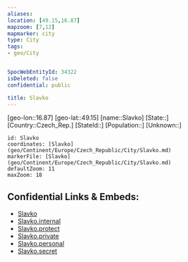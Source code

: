 ```yaml
---
aliases: 
location: [49.15,16.87]
mapzoom: [7,12] 
mapmarker: city 
type: City
tags:
- geo/City


SpocWebEntityId: 34322
isDeleted: false
confidential: public

title: Slavko
---
```

[geo-lon::16.87]
[geo-lat::49.15]
[name::Slavko]
[State::]
[Country::Czech_Rep.]
[StateId::]
[Population::]
[Unknown::]


```leaflet
id: Slavko
coordinates: [Slavko](geo/Continent/Europe/Czech_Republic/City/Slavko.md)
markerFile: [Slavko](geo/Continent/Europe/Czech_Republic/City/Slavko.md)
defaultZoom: 11 
maxZoom: 18
```


## Confidential Links & Embeds: 
- [Slavko](../../../../../../_public/geo/Continent/Europe/Czech_Republic/City/Slavko.md) 
- [Slavko.internal](../../../../../../_internal/geo/Continent/Europe/Czech_Republic/City/Slavko.internal.md) 
- [Slavko.protect](../../../../../../_protect/geo/Continent/Europe/Czech_Republic/City/Slavko.protect.md) 
- [Slavko.private](../../../../../../_private/geo/Continent/Europe/Czech_Republic/City/Slavko.private.md) 
- [Slavko.personal](../../../../../../_personal/geo/Continent/Europe/Czech_Republic/City/Slavko.personal.md) 
- [Slavko.secret](../../../../../../_secret/geo/Continent/Europe/Czech_Republic/City/Slavko.secret.md) 
